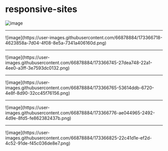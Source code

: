 # responsive-sites
![image](https://user-images.githubusercontent.com/66878884/173366659-d51d7b1c-05d3-4983-85d7-4a5af00dca6c.png)
<hr>
![image](https://user-images.githubusercontent.com/66878884/173366718-4623858a-7d04-4f08-8e5a-7341a406160d.png)
<hr>
![image](https://user-images.githubusercontent.com/66878884/173366745-27dea748-22a1-4ee0-a3ff-3e7593dc0132.png)
<hr>
![image](https://user-images.githubusercontent.com/66878884/173366765-53614ddb-6720-4e8f-8d90-32cc45f76156.png)
<hr>
![image](https://user-images.githubusercontent.com/66878884/173366776-ae044965-2492-4d9e-8fd5-fe862382437b.png)
<hr>
![image](https://user-images.githubusercontent.com/66878884/173366825-22c41d1e-ef2d-4c52-91de-f45c036de8e7.png)

